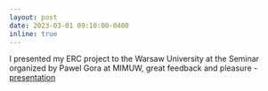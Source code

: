 ```yaml
---
layout: post
date: 2023-03-01 09:10:00-0400
inline: true
---
```


I presented my ERC project to the Warsaw University at the Seminar organized by Pawel Gora at MIMUW, great feedback and pleasure - [presentation](https://github.com/RafalKucharskiPK/rafalkucharskipk.github.io/blob/master/assets/pdf/MIMUW_Kucharski_COeXISTENCE_ERC.pdf)
